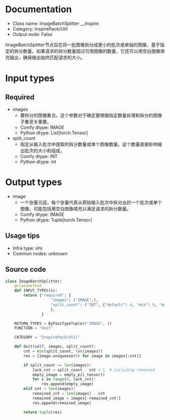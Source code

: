 
# Documentation
- Class name: ImageBatchSplitter __Inspire
- Category: InspirePack/Util
- Output node: False

ImageBatchSplitter节点旨在将一批图像拆分成更小的批次或单独的图像，基于指定的拆分数量。如果请求的拆分数量超过可用图像的数量，它还可以用空白图像填充输出，确保输出始终匹配请求的大小。

# Input types
## Required
- images
    - 要拆分的图像集合。这个参数对于确定要根据指定数量处理和拆分的图像子集至关重要。
    - Comfy dtype: IMAGE
    - Python dtype: List[torch.Tensor]
- split_count
    - 指定从输入批次中提取的拆分数量或单个图像数量。这个数量直接影响输出批次的大小和组成。
    - Comfy dtype: INT
    - Python dtype: int

# Output types
- image
    - 一个张量元组，每个张量代表从原始输入批次中拆分出的一个批次或单个图像，可能包括用空白图像填充以满足请求的拆分数量。
    - Comfy dtype: IMAGE
    - Python dtype: Tuple[torch.Tensor]


## Usage tips
- Infra type: `GPU`
- Common nodes: unknown


## Source code
```python
class ImageBatchSplitter:
    @classmethod
    def INPUT_TYPES(s):
        return {"required": {
                    "images": ("IMAGE",),
                    "split_count": ("INT", {"default": 4, "min": 0, "max": 50, "step": 1}),
                    },
                }

    RETURN_TYPES = ByPassTypeTuple(("IMAGE", ))
    FUNCTION = "doit"

    CATEGORY = "InspirePack/Util"

    def doit(self, images, split_count):
        cnt = min(split_count, len(images))
        res = [image.unsqueeze(0) for image in images[:cnt]]

        if split_count >= len(images):
            lack_cnt = split_count - cnt + 1  # including remained
            empty_image = empty_pil_tensor()
            for x in range(0, lack_cnt):
                res.append(empty_image)
        elif cnt < len(images):
            remained_cnt = len(images) - cnt
            remained_image = images[-remained_cnt:]
            res.append(remained_image)

        return tuple(res)

```
